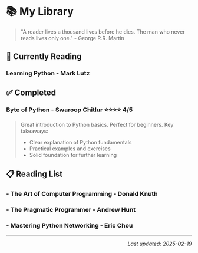 # 📚 My Library

> "A reader lives a thousand lives before he dies. The man who never reads lives only one." - George R.R. Martin

## 📖 Currently Reading

### Learning Python - Mark Lutz


## ✅ Completed

### Byte of Python - Swaroop Chitlur ⭐⭐⭐⭐ 4/5
> Great introduction to Python basics. Perfect for beginners. Key takeaways:
> - Clear explanation of Python fundamentals
> - Practical examples and exercises
> - Solid foundation for further learning

## 📋 Reading List

### - The Art of Computer Programming - Donald Knuth

### - The Pragmatic Programmer - Andrew Hunt

### - Mastering Python Networking - Eric Chou
---
<div align="right">

*Last updated: 2025-02-19*
</div>